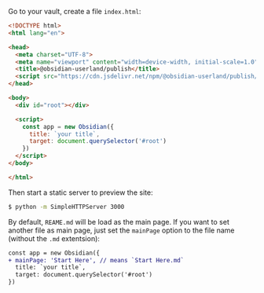 Go to your vault, create a file `index.html`:

```html
<!DOCTYPE html>
<html lang="en">

<head>
  <meta charset="UTF-8">
  <meta name="viewport" content="width=device-width, initial-scale=1.0">
  <title>@obsidian-userland/publish</title>
  <script src="https://cdn.jsdelivr.net/npm/@obsidian-userland/publish/dist/index.js"></script>
</head>

<body>
  <div id="root"></div>

  <script>
    const app = new Obsidian({
      title: `your title`,
      target: document.querySelector('#root')
    })
  </script>
</body>

</html>
```

Then start a static server to preview the site:

```bash
$ python -m SimpleHTTPServer 3000
```

By default, `REAME.md` will be load as the main page. If you want to set another file as main page, just set the `mainPage` option to the file name (without the `.md` extentsion):

```diff
const app = new Obsidian({
+ mainPage: 'Start Here', // means `Start Here.md`
  title: `your title`,
  target: document.querySelector('#root')
})
```

